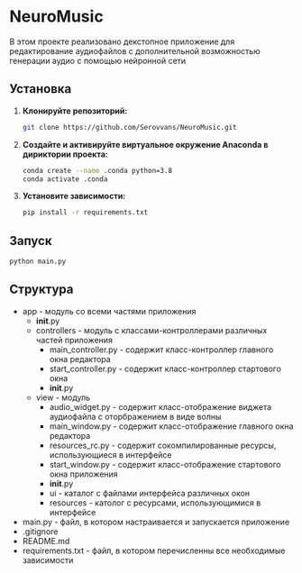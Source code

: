 # NeuroMusic

В этом проекте реализовано декстопное приложение для редактирование аудиофайлов с дополнительной возможностью генерации аудио с помощью нейронной сети

## Установка

1. **Клонируйте репозиторий:**

    ```bash
    git clone https://github.com/Serovvans/NeuroMusic.git
    ```

2. **Создайте и активируйте виртуальное окружение Anaconda в дириктории проекта:**

    ```bash
    conda create --name .conda python=3.8
    conda activate .conda
    ```

3. **Установите зависимости:**

    ```bash
    pip install -r requirements.txt
    ```

## Запуск

```bash
python main.py
```

## Структура

* app - модуль со всеми частями приложения
    + __init__.py
    + controllers - модуль с классами-контроллерами различных частей приложения
        - main_controller.py - содержит класс-контроллер главного окна редактора
        - start_controller.py - содержит класс-контроллер стартового окна
        - __init__.py
    + view - модуль
        - audio_widget.py - содержит класс-отображение виджета аудиофайла с оторбражением в виде волны
        - main_window.py - содержит класс-отображение главного окна редактора
        - resources_rc.py - содержит сокомпилированные ресурсы, использующиеся в интерфейсе
        - start_window.py - содержит класс-отображение стартового окна приложения
        - __init__.py
        - ui - каталог с файлами интерфейса различных окон
        - resources - католог с ресурсами, использующимися в интерфейсе
* main.py - файл, в котором настраивается и запускается приложение
* .gitignore
* README.md
* requirements.txt - файл, в котором перечисленны все необходимые зависимости

